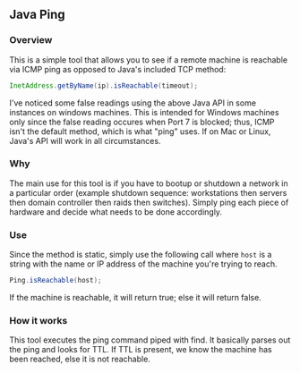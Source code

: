 ## Java Ping
### Overview
This is a simple tool that allows you to see if a remote machine is reachable
via ICMP ping as opposed to Java's included TCP method: 
```java
InetAddress.getByName(ip).isReachable(timeout);
```
I've noticed some false readings using the above Java API in some instances on
windows machines. This is intended for Windows machines only since the false 
reading occures when Port 7 is blocked; thus, ICMP isn't the default method, 
which is what "ping" uses. If on Mac or Linux, Java's API will work in all circumstances.

### Why
The main use for this tool is if you have to bootup or shutdown a network
in a particular order (example shutdown sequence: workstations then servers then 
domain controller then raids then switches). Simply ping each piece of hardware 
and decide what needs to be done accordingly.

### Use
Since the method is static, simply use the following call where `host` is a string with
the name or IP address of the machine you're trying to reach.
```java
Ping.isReachable(host);
```
If the machine is reachable, it will return true; else it will return false.

### How it works
This tool executes the ping command piped with find. It basically parses out the 
ping and looks for TTL. If TTL is present, we know the machine has been reached, else
it is not reachable.

